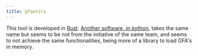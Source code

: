 ```yaml
---
title: gfautils
---
```

This tool is developed in [Rust](https://github.com/chfi/rs-gfa-utils). [Another software, in python](https://github.com/ChriKub/gfautils), takes the same name but seems to be not from the initiative of the same team, and seems to not achieve the same functionalities, being more of a library to load GFA's in memory.